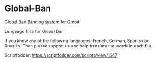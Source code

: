 # Global-Ban
Global Ban Banning system for Gmod



Language files for Global Ban

If you know any of the following languages: French, German, Spanish or Russian. Then please support us and help translate the words in each file.

Scriptfodder: https://scriptfodder.com/scripts/view/1647
